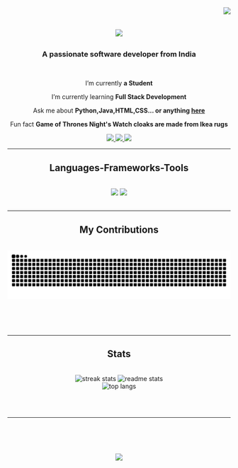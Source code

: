
<img align="right" src="https://visitor-badge.laobi.icu/badge?page_id=K-Naveenkumar1.K-Naveenkumar1" />

<h1 align="center">
    <img src="https://readme-typing-svg.herokuapp.com/?font=Righteous&size=35&center=true&vCenter=true&width=500&height=70&duration=4000&lines=Hi+There!+👋;+I'm+K.Naveen+Kumar!;" />
</h1>

<h3 align="center">A passionate software developer from India</h3>

<br/>

<div align="center">
 
 I’m currently **a Student**
 
 I’m currently learning **Full Stack Development**

 Ask me about **Python,Java,HTML,CSS... or anything [here](https://github.com/K-Naveenkumar1/K-Naveenkumar1/issues)**

 Fun fact **Game of Thrones Night's Watch cloaks are made from Ikea rugs**

 </div>
 
<div align="center"> 
  <a href="naveenkumar5385@gmail.com">
    <img src="https://img.shields.io/badge/Gmail-333333?style=for-the-badge&logo=gmail&logoColor=red" />
  </a>
  <a href="https://www.linkedin.com/in/naveen-kumar-k-8263372a9/" target="_blank">
    <img src="https://img.shields.io/badge/LinkedIn-0077B5?style=for-the-badge&logo=linkedin&logoColor=white" target="_blank" />
  </a>
  <a href="https://k-naveen.netlify.app/" target="_blank">
     <img src="https://img.shields.io/badge/Portfolio-FF5722?style=for-the-badge&logo=todoist&logoColor=white" target="_blank" /> 
  </a>
</div>

 <hr/>
 
<h2 align="center"> Languages-Frameworks-Tools </h2>
<br/>
<div align="center">
    <img src="https://skillicons.dev/icons?i=,html,css,vscode,github,tailwind,git,nextjs" />
    <img src="https://skillicons.dev/icons?i=python,javascript,c,java,mysql,react,nodejs" /><br>
</div>

<br/>
<hr/>

<div align="center">
  <h2> My Contributions </h2>
  <br>
  <img alt="snake eating my contributions" src="https://raw.githubusercontent.com/K-Naveenkumar1/K-Naveenkumar1/output/github-contribution-grid-snake-dark.svg" />
  
  <br/><br/><br/>
</div>

<hr/>

<h2 align="center"> Stats </h2>
<br>
<div align=center>
    <img width=390 src="https://github-readme-streak-stats.herokuapp.com/?user=K-Naveenkumar1&count_private=true&theme=react&border_radius=10" alt="streak stats"/>
  <img  width=390 src="https://github-readme-stats.vercel.app/api?username=K-Naveenkumar1&count_private=true&show_icons=true&theme=react&rank_icon=github&border_radius=10" alt="readme stats" />
  <br/>
  <img align="centre" width=390 src="https://github-readme-stats.vercel.app/api/top-langs/?username=K-Naveenkumar1&langs_count=8&layout=compact&theme=react&border_radius=10&size_weight=0.5&count_weight=0.5&exclude_repo=github-readme-stats" alt="top langs" />
</div>


<br/><br/>

<hr/>

<br/>

<h1 align="center">
    <img src="https://readme-typing-svg.herokuapp.com/?font=Righteous&size=35&center=true&vCenter=true&width=500&height=70&duration=4000&lines=Thanks+For+Visiting!+🙏;+message+me+on+Linkedin!;I'm+always+down+to+collab" />
</h1>


